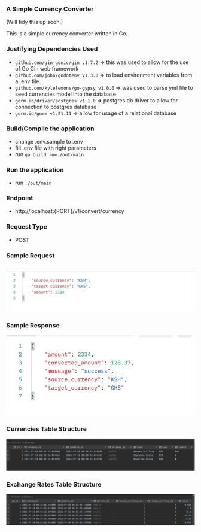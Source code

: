 ### A Simple Currency Converter

(Will tidy this up soon!)

This is a simple currency converter written in Go.

### Justifying Dependencies Used

- `github.com/gin-gonic/gin v1.7.2` => this was used to allow for the use of Go Gin web framework  
- `github.com/joho/godotenv v1.3.0` => to load environment variables from a .env file  
- `github.com/kylelemons/go-gypsy v1.0.0` => was used to parse yml file to seed currencies model into the database   
- `gorm.io/driver/postgres v1.1.0` => postgres db driver to allow for connection to postgres database   
- `gorm.io/gorm v1.21.11` => allow for usage of a relational database  


### Build/Compile the application
- change .env.sample to .env
- fill .env file with right parameters
- run `go build -o=./out/main`


### Run the application
- run `./out/main`


### Endpoint
- http://localhost:{PORT}/v1/convert/currency


### Request Type
- POST

### Sample Request
![Sample Request](/imgs/sample_request.png?raw=true) 


### Sample Response
![Sample Response](/imgs/sample_response.png?raw=true) 


### Currencies Table Structure
![Currencies Table Structure](/imgs/currencies_table_structure.png?raw=true) 

### Exchange Rates Table Structure
![Exchange Rates Structure](/imgs/exchange_rates_table_structure.png?raw=true) 

